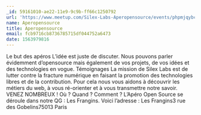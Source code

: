 ```yaml
---
_id: 59161010-ae22-11e9-9c9b-ff66c1250792
url: 'https://www.meetup.com/Silex-Labs-Aperopensource/events/phpmjqybckbfc/'
name: Aperopensource
title: Aperopensource
email: fcb9716cb8736785715df044752a6473
date: 1563979816
---
```

Le but des apéros L’idée est juste de discuter. Nous pouvons parler évidemment d’opensource mais également de vos projets, de vos idées et des technologies en vogue. Témoignages La mission de Silex Labs est de lutter contre la fracture numérique en faisant la promotion des technologies libres et de la contribution. Pour cela nous vous aidons à découvrir les métiers du web, à vous ré-orienter et à vous transmettre notre savoir. VENEZ NOMBREUX ! Où ? Quand ? Comment ? L’Apéro Open Source se déroule dans notre QG : Les Frangins. Voici l’adresse : Les Frangins3 rue des Gobelins75013 Paris
